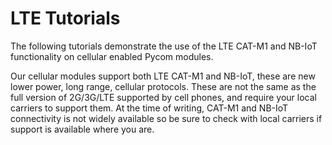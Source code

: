 # LTE Tutorials
The following tutorials demonstrate the use of the LTE CAT-M1 and NB-IoT
functionality on cellular enabled Pycom modules.

Our cellular modules support both LTE CAT-M1 and NB-IoT, these are new lower
power, long range, cellular protocols. These are not the same as the full version
of 2G/3G/LTE supported by cell phones, and require your local carriers to support
them. At the time of writing, CAT-M1 and NB-IoT connectivity is not widely
available so be sure to check with local carriers if support is available where
you are.
